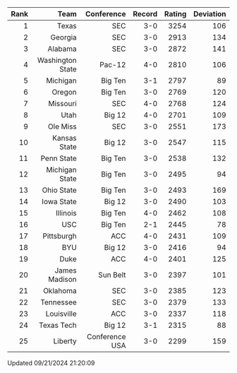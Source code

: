 | Rank  | Team                 | Conference           | Record   | Rating | Deviation |
| ---:  | ---:                 | ---:                 | ---:     | ---:   | ---:      |
| 1     | Texas                | SEC                  | 3-0      | 3254   | 106       |
| 2     | Georgia              | SEC                  | 3-0      | 2913   | 134       |
| 3     | Alabama              | SEC                  | 3-0      | 2872   | 141       |
| 4     | Washington State     | Pac-12               | 4-0      | 2810   | 106       |
| 5     | Michigan             | Big Ten              | 3-1      | 2797   | 89        |
| 6     | Oregon               | Big Ten              | 3-0      | 2769   | 120       |
| 7     | Missouri             | SEC                  | 4-0      | 2768   | 124       |
| 8     | Utah                 | Big 12               | 4-0      | 2701   | 109       |
| 9     | Ole Miss             | SEC                  | 3-0      | 2551   | 173       |
| 10    | Kansas State         | Big 12               | 3-0      | 2547   | 115       |
| 11    | Penn State           | Big Ten              | 3-0      | 2538   | 132       |
| 12    | Michigan State       | Big Ten              | 3-0      | 2495   | 94        |
| 13    | Ohio State           | Big Ten              | 3-0      | 2493   | 169       |
| 14    | Iowa State           | Big 12               | 3-0      | 2490   | 103       |
| 15    | Illinois             | Big Ten              | 4-0      | 2462   | 108       |
| 16    | USC                  | Big Ten              | 2-1      | 2445   | 78        |
| 17    | Pittsburgh           | ACC                  | 4-0      | 2431   | 109       |
| 18    | BYU                  | Big 12               | 3-0      | 2416   | 94        |
| 19    | Duke                 | ACC                  | 4-0      | 2401   | 125       |
| 20    | James Madison        | Sun Belt             | 3-0      | 2397   | 101       |
| 21    | Oklahoma             | SEC                  | 3-0      | 2385   | 123       |
| 22    | Tennessee            | SEC                  | 3-0      | 2379   | 133       |
| 23    | Louisville           | ACC                  | 3-0      | 2337   | 118       |
| 24    | Texas Tech           | Big 12               | 3-1      | 2315   | 88        |
| 25    | Liberty              | Conference USA       | 3-0      | 2299   | 159       |

Updated 09/21/2024 21:20:09
